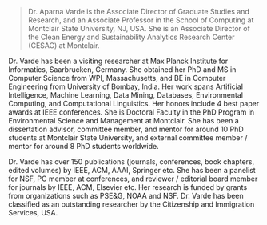 >Dr. Aparna Varde is the Associate Director of Graduate Studies and Research, and an Associate Professor in the School of Computing at Montclair State University, NJ, USA. 
>She is an Associate Director of the Clean Energy and Sustainability Analytics Research Center (CESAC) at Montclair. 

Dr. Varde has been a visiting researcher at Max Planck Institute for Informatics, Saarbrucken, Germany. 
She obtained her PhD and MS in Computer Science from WPI, Massachusetts, and BE in Computer Engineering from University of Bombay, India. 
Her work spans Artificial Intelligence, Machine Learning, Data Mining, Databases, Environmental Computing, and Computational Linguistics. Her honors include 4 best paper awards at IEEE conferences. 
She is Doctoral Faculty in the PhD Program in Environmental Science and Management at Montclair. She has been a dissertation advisor, committee member, and mentor for around 10 PhD students at Montclair State University, and external committee member / mentor for around 8 PhD students worldwide. 

Dr. Varde has over 150 publications (journals, conferences, book chapters, edited volumes) by IEEE, ACM, AAAI, Springer etc. She has been a panelist for NSF, PC member at conferences, and reviewer / editorial board member for journals by IEEE, ACM, Elsevier etc. Her research is funded by grants from organizations such as PSE&G, NOAA and NSF.
Dr. Varde has been classified as an outstanding researcher by the Citizenship and Immigration Services, USA.

